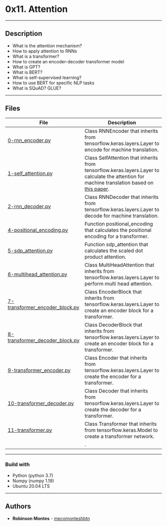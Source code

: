 # 0x11. Attention

---
## Description 

- What is the attention mechanism?
- How to apply attention to RNNs
- What is a transformer?
- How to create an encoder-decoder transformer model
- What is GPT?
- What is BERT?
- What is self-supervised learning?
- How to use BERT for specific NLP tasks
- What is SQuAD? GLUE?

---
## Files
| File | Description |
| ------ | ------ |
| [0-rnn_encoder.py](0-rnn_encoder.py) | Class RNNEncoder that inherits from tensorflow.keras.layers.Layer to encode for machine translation. |
| [1-self_attention.py](1-self_attention.py) | Class SelfAttention that inherits from tensorflow.keras.layers.Layer to calculate the attention for machine translation based on [this paper](https://arxiv.org/pdf/1409.0473.pdf). |
| [2-rnn_decoder.py](2-rnn_decoder.py) | Class RNNDecoder that inherits from tensorflow.keras.layers.Layer to decode for machine translation. |
| [4-positional_encoding.py](4-positional_encoding.py) | Function positional_encoding that calculates the positional encoding for a transformer. |
| [5-sdp_attention.py](5-sdp_attention.py) | Function sdp_attention that calculates the scaled dot product attention. |
| [6-multihead_attention.py](6-multihead_attention.py) | Class MultiHeadAttention that inherits from tensorflow.keras.layers.Layer to perform multi head attention. |
| [7-transformer_encoder_block.py](7-transformer_encoder_block.py) | Class EncoderBlock that inherits from tensorflow.keras.layers.Layer to create an encoder block for a transformer. |
| [8-transformer_decoder_block.py](8-transformer_decoder_block.py) | Class DecoderBlock that inherits from tensorflow.keras.layers.Layer to create an encoder block for a transformer. |
| [9-transformer_encoder.py](9-transformer_encoder.py) | Class Encoder that inherits from tensorflow.keras.layers.Layer to create the encoder for a transformer. |
| [10-transformer_decoder.py](10-transformer_decoder.py) | Class Decoder that inherits from tensorflow.keras.layers.Layer to create the decoder for a transformer. |
| [11-transformer.py](11-transformer.py) | Class Transformer that inherits from tensorflow.keras.Model to create a transformer network. |
| []() | . |

---
### Build with
- Python (python 3.7)
- Numpy (numpy 1.19)
- Ubuntu 20.04 LTS 

---
## Authors

* **Robinson Montes** - [mecomonteshbtn](https://github.com/mecomonteshbtn)
